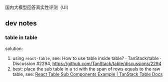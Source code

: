 国内大模型回答真实性评测（UI）

## dev notes

### table in table

solution:
  1. using `react-table`, see: How to use table inside table? · TanStack/table · Discussion #2294, https://github.com/TanStack/table/discussions/2294
  2. best: place the sub table in a `td` with the span of rows equals to the raw table, see:  [React Table Sub Components Example | TanStack Table Docs](https://tanstack.com/table/v8/docs/examples/react/sub-components)